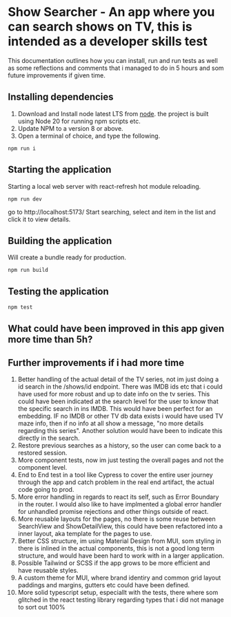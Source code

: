 # Show Searcher - An app where you can search shows on TV, this is intended as a developer skills test

This documentation outlines how you can install, run and run tests as well as some reflections and comments that i managed to do in 5 hours and som future improvements if given time.

## Installing dependencies

1. Download and Install node latest LTS from [node](https://nodejs.org/en). the project is built using Node 20 for running npm scripts etc.
2. Update NPM to a version 8 or above.
2. Open a terminal of choice, and type the following.

``` shell script bash/zsh and similar
npm run i
```

## Starting the application

Starting a local web server with react-refresh hot module reloading.

``` shell script bash/zsh and similar
npm run dev
```

go to http://localhost:5173/
Start searching, select and item in the list and click it to view details.

## Building the application

Will create a bundle ready for production.

``` shell script bash/zsh and similar
npm run build
```

## Testing the application

``` shell script bash/zsh and similar
npm test
```

## What could have been improved in this app given more time than 5h?

## Further improvements if i had more time

1. Better handling of the actual detail of the TV series, not im just doing a id search in the /shows/id endpoint. There was IMDB ids etc that i could have used for more robust and up to date info on the tv series. This could have been indicated at the search level for the user to know that the specific search in ins IMDB. This would have been perfect for an embedding. IF no IMDB or other TV db data exists i would have used TV maze info, then if no info at all show a message, "no more details regarding this series". Another solution would have been to indicate this directly in the search.
2. Restore previous searches as a history, so the user can come back to a restored session.
3. More component tests, now im just testing the overall pages and not the component level.
4. End to End test in a tool like Cypress to cover the entire user journey through the app and catch problem in the real end artifact, the actual code going to prod.
5. More error handling in regards to react its self, such as Error Boundary in the router. I would also like to have implmented a global error handler for unhandled promise rejections and other things outside of react.
6. More reusable layouts for the pages, no there is some reuse between SearchView and ShowDetailView, this could have been refactored into a inner layout, aka template for the pages to use.
7. Better CSS structure, im using Material Design from MUI, som styling in there is inlined in the actual components, this is not a good long term structure, and would have been hard to work with in a larger application.
8. Possible Tailwind or SCSS if the app grows to be more efficient and have reusable styles.
9. A custom theme for MUI, where brand identiry and common grid layout paddings and margins, gutters etc could have been defined.
10. More solid typescript setup, especiallt with the tests, there where som glitched in the react testing library regarding types that i did not manage to sort out 100%
